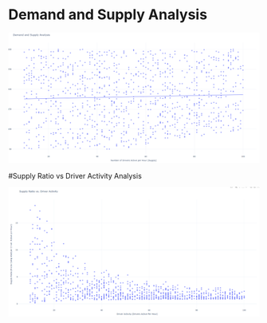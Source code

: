 # Demand and Supply Analysis

![Demand and supply](https://github.com/ValaskaGergo/Demand-and-Supply-Analysis/blob/main/demand-supply-graph.png)

#Supply Ratio vs Driver Activity Analysis

![Supply Ratio vs Driver Activity Analysis](https://github.com/ValaskaGergo/Demand-and-Supply-Analysis/blob/main/supply%20ratio-vs-%20driver%20activity-graph.png)
